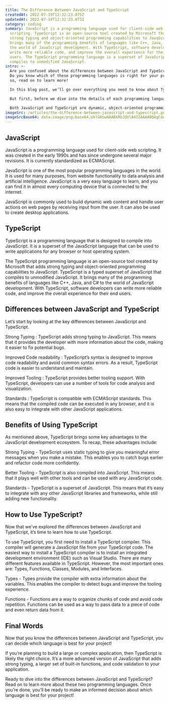 ```yaml
---
title: The Difference Between JavaScript and TypeScript
createdAt: 2022-07-19T12:32:23.075Z
updatedAt: 2022-07-19T12:32:23.075Z
category: coding
summary: JavaScript is a programming language used for client-side web
  scripting. TypeScript is an open-source tool created by Microsoft that adds
  strong typing and object-oriented programming capabilities to JavaScript. It
  brings many of the programming benefits of languages like C++, Java, and C# to
  the world of JavaScript development. With TypeScript, software developers can
  write more reliable code, and improve the overall experience for their end
  users. The TypeScript programming language is a superset of JavaScript that
  compiles to unmodified JavaScript.
intro: >-
  Are you confused about the differences between JavaScript and TypeScript?
  Do you know which of these programming languages is right for your project? If
  so, read on to learn more!

  In this blog post, we’ll go over everything you need to know about TypeScript vs. JavaScript. Both of these programming languages are popular in the software development industry. However, they have some subtle yet important differences that set them apart from one another. 

  But first, before we dive into the details of each programming language, let’s understand what they both have in common. 

  Both JavaScript and TypeScript are dynamic, object-oriented programming languages designed for creating websites and other interactive applications. They both support curly bracket syntax with optional semicolons, as well > operators for type checking, and if-else conditional statements. Both support variables, data types (string, boolean, number), and function calls with optional arguments and return values.
imageSrc: /articles/the-difference-between-javascript-and-typescript.png
imageSrcBase64: data:image/png;base64,UklGRowAAABXRUJQVlA4IIAAAABQAgCdASoKAAoAAUAmJZwAD5AwhczLy9AZ4AAA/vb/6Y9PfxoP3X9HoI8Ceg5h7lZpD8R9cz8mb+//1p4pBTqLBvp+bvp0qEWK/imDV6A/xmjNys7umuX+j6V77j/4L++LzISh4eOm/H/wStucnqSqcAaWcEusX9CxLObOlAAAAA==
---
```


## JavaScript

JavaScript is a programming language used for client-side web scripting. It was created in the early 1990s and has since undergone several major revisions. It is currently standardized as ECMAScript.

JavaScript is one of the most popular programming languages in the world. It is used for many purposes, from website functionality to data analysis and artificial intelligence. JavaScript is a very easy language to learn, and you can find it in almost every computing device that is connected to the internet.

JavaScript is commonly used to build dynamic web content and handle user actions on web pages by receiving input from the user. It can also be used to create desktop applications.

## TypeScript

TypeScript is a programming language that is designed to compile into JavaScript. It is a superset of the JavaScript language that can be used to write applications for any browser or host operating system.

The TypeScript programming language is an open-source tool created by Microsoft that adds strong typing and object-oriented programming capabilities to JavaScript. TypeScript is a typed superset of JavaScript that compiles to unmodified JavaScript. It brings many of the programming benefits of languages like C++, Java, and C# to the world of JavaScript development. With TypeScript, software developers can write more reliable code, and improve the overall experience for their end users.

## Differences between JavaScript and TypeScript

Let’s start by looking at the key differences between JavaScript and TypeScript.

Strong Typing : TypeScript adds strong typing to JavaScript. This means that it provides the developer with more information about the code, making it easier to fix potential bugs.

Improved Code readability : TypeScript’s syntax is designed to improve code readability and avoid common syntax errors. As a result, TypeScript code is easier to understand and maintain.

Improved Tooling : TypeScript provides better tooling support. With TypeScript, developers can use a number of tools for code analysis and visualization.

Standards : TypeScript is compatible with ECMAScript standards. This means that the compiled code can be executed in any browser, and it is also easy to integrate with other JavaScript applications.

## Benefits of Using TypeScript

As mentioned above, TypeScript brings some key advantages to the JavaScript development ecosystem. To recap, these advantages include:

Strong Typing - TypeScript uses static typing to give you meaningful error messages when you make a mistake. This enables you to catch bugs earlier and refactor code more confidently.

Better Tooling - TypeScript is also compiled into JavaScript. This means that it plays well with other tools and can be used with any JavaScript code.

Standards - TypeScript is a superset of JavaScript. This means that it’s easy to integrate with any other JavaScript libraries and frameworks, while still adding new functionality.

## How to Use TypeScript?

Now that we’ve explored the differences between JavaScript and TypeScript, it’s time to learn how to use TypeScript.

To use TypeScript, you first need to install a TypeScript compiler. This compiler will generate a JavaScript file from your TypeScript code. The easiest way to install a TypeScript compiler is to install an integrated development environment (IDE) such as Visual Studio.
There are many different features available in TypeScript. However, the most important ones are: Types, Functions, Classes, Modules, and Interfaces.

Types - Types provide the compiler with extra information about the variables. This enables the compiler to detect bugs and improve the tooling experience.

Functions - Functions are a way to organize chunks of code and avoid code repetition. Functions can be used as a way to pass data to a piece of code and even return data from it.

## Final Words

Now that you know the differences between JavaScript and TypeScript, you can decide which language is best for your project!

If you’re planning to build a large or complex application, then TypeScript is likely the right choice. It’s a more advanced version of JavaScript that adds strong typing, a larger set of built-in functions, and code validation to your application.

Ready to dive into the differences between JavaScript and TypeScript? Read on to learn more about these two programming languages. Once you’re done, you’ll be ready to make an informed decision about which language is best for your project!
